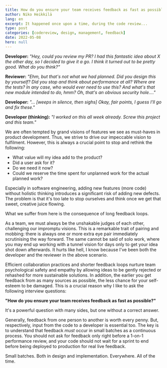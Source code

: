 ```yaml
---
title: How do you ensure your team receives feedback as fast as possible?
author: Niko Heikkilä
lang: en
excerpt: It happened once upon a time, during the code review...
type: post
categories: [codereview, design, management, feedback]
date: 2022-05-08
hero: null
---
```


**Developer:** *"Hey, could you review my PR? I had this fantastic idea about X the other day, so I decided to give it a go. I think it turned out to be pretty good. What do you think?"*

**Reviewer:** *"Ehm, but that's not what we had planned. Did you design this by yourself? Did you stop and think about performance at all? Where are the tests? In any case, who would ever need to use this? And what's that new module intended to do, hmm? Oh, that's an obvious security hole…."*

**Developer:** *"... [weeps in silence, then sighs] Okay, fair points, I guess I'll go and fix these."*

**Developer (thinking):** *"I worked on this all week already. Screw this project and this team."*

We are often tempted by grand visions of features we see as must-haves in product development. Thus, we strive to drive our impeccable vision to fulfilment. However, this is always a crucial point to stop and rethink the following:

-   What value will my idea add to the product?
-   Did a user ask for it?
-   Do we need it now?
-   Could we reserve the time spent for unplanned work for the actual planned work?

Especially in software engineering, adding new features (more code) without holistic thinking introduces a significant risk of adding new defects. The problem is that it's too late to stop ourselves and think once we get that sweet, creative juice flowing.

What we suffer from here is the consequence of long feedback loops.

As a team, we must always be the unshakable judges of each other, challenging our impromptu visions. This is a remarkable trait of pairing and mobbing: there is always one or more extra eye pair immediately scrutinising the way forward. The same cannot be said of solo work, where you may end up working with a tunnel vision for days only to get your idea shot down afterwards. It hurts like hell, I know because I've been both the developer and the reviewer in the above scenario.

Efficient collaboration practices and shorter feedback loops nurture team psychological safety and empathy by allowing ideas to be gently rejected or rehashed for more sustainable solutions. In addition, the earlier you get feedback from as many sources as possible, the less chance for your self-esteem to be damaged. This is a crucial reason why I like to ask the following interview questions:

**"How do you ensure your team receives feedback as fast as possible?"**

It's a powerful question with many sides, but one without a correct answer.

Generally, feedback from one person to another is worth every penny. But, respectively, input from the code to a developer is essential too. The key is to understand that feedback *must* occur in small batches as a continuous process. You should not ask for feedback only right before a 1-on-1 performance review, and your code should not wait for a sprint to end before being deployed to production for real live feedback.

Small batches. Both in design and implementation. Everywhere. All of the time.
